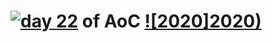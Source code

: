 # [![day 22](22)](https://adventofcode.com/2020/day/22) of AoC [![2020]2020)](https://adventofcode.com/2020)
